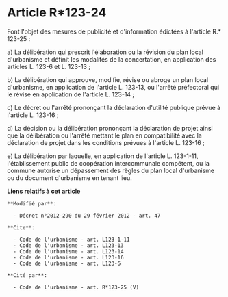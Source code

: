 # Article R*123-24

Font l'objet des mesures de publicité et d'information édictées à l'article R.* 123-25 : 

a) La délibération qui prescrit l'élaboration ou la révision du plan local d'urbanisme et définit les modalités de la
concertation, en application des articles L. 123-6 et L. 123-13 ; 

b) La délibération qui approuve, modifie, révise ou abroge un plan local d'urbanisme, en application de l'article L. 123-13,
ou l'arrêté préfectoral qui le révise en application de l'article L. 123-14 ; 

c) Le décret ou l'arrêté prononçant la déclaration d'utilité publique prévue à l'article L. 123-16 ; 

d) La décision ou la délibération prononçant la déclaration de projet ainsi que la délibération ou l'arrêté mettant le plan
en compatibilité avec la déclaration de projet dans les conditions prévues à l'article L. 123-16 ; 

e) La délibération par laquelle, en application de l'article L. 123-1-11, l'établissement public de coopération
intercommunale compétent, ou la commune autorise un dépassement des règles du plan local d'urbanisme ou du document
d'urbanisme en tenant lieu.

**Liens relatifs à cet article**

	**Modifié par**:

	  - Décret n°2012-290 du 29 février 2012 - art. 47

	**Cite**:

	  - Code de l'urbanisme - art. L123-1-11
	  - Code de l'urbanisme - art. L123-13
	  - Code de l'urbanisme - art. L123-14
	  - Code de l'urbanisme - art. L123-16
	  - Code de l'urbanisme - art. L123-6

	**Cité par**:

	  - Code de l'urbanisme - art. R*123-25 (V)
